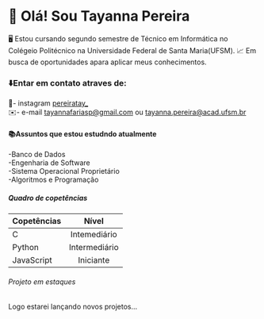 # 👋 Olá! Sou Tayanna Pereira 
🖥️ Estou cursando segundo semestre de Técnico em Informática no Colégeio  Politécnico na Universidade Federal de Santa Maria(UFSM).
📈 Em busca de oportunidades apara aplicar meus conhecimentos.

### ⬇️Entar em contato atraves de:
📸- instagram [pereiratay_](https://instagram.com)  
✉️- e-mail tayannafariasp@gmail.com ou tayanna.pereira@acad.ufsm.br

#### 📚Assuntos que estou estudndo atualmente 
-Banco de Dados  
-Engenharia de Software  
-Sistema Operacional Proprietário  
-Algoritmos e Programação
##### Quadro de copetências 
| Copetências   | Nível         | 
| ------------- |:-------------:| 
| C             | Intemediário  | 
|  Python       | Intermediário |   
|JavaScript     |   Iniciante   |  

###### Projeto em estaques 
Logo estarei lançando novos projetos...
